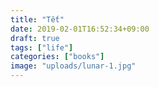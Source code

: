 ```yaml
---
title: "Tết"
date: 2019-02-01T16:52:34+09:00
draft: true
tags: ["life"]
categories: ["books"]
image: "uploads/lunar-1.jpg"
---
```









